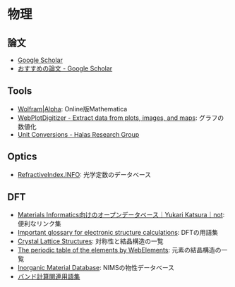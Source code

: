 # 物理
## 論文
* [Google Scholar](https://scholar.google.com/)
* [おすすめの論文 \- Google Scholar](https://scholar.google.com/scholar?sciupd=1)

## Tools
* [Wolfram\|Alpha](https://www.wolframalpha.com/): Online版Mathematica
* [WebPlotDigitizer \- Extract data from plots, images, and maps](https://automeris.io/WebPlotDigitizer/): グラフの数値化
* [Unit Conversions - Halas Research Group](http://halas.rice.edu/conversions)

## Optics
* [RefractiveIndex.INFO](https://refractiveindex.info/): 光学定数のデータベース

## DFT
* [Materials Informatics向けのオープンデータベース｜Yukari Katsura｜not](https://note.com/yukarikatsura/n/nd11ed7fdca84): 便利なリンク集
* [Important glossary for electronic structure calculations](http://www.bandstructure.jp/INTRO/yogo.html): DFTの用語集
* [Crystal Lattice Structures](https://www.atomic-scale-physics.de/lattice/index.html): 対称性と結晶構造の一覧
* [The periodic table of the elements by WebElements](https://www.webelements.com/): 元素の結晶構造の一覧
* [Inorganic Material Database](https://crystdb.nims.go.jp/crystdb/search-materials): NIMSの物性データベース
* [バンド計算関連用語集](http://www.bandstructure.jp/INTRO/yogo.html)